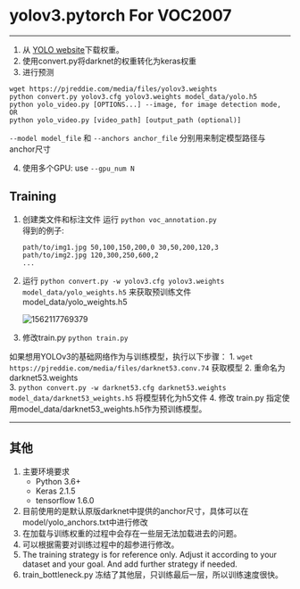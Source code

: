 # yolov3.pytorch For VOC2007

---

1. 从 [YOLO website](http://pjreddie.com/darknet/yolo/)下载权重。
2. 使用convert.py将darknet的权重转化为keras权重
3. 进行预测

```
wget https://pjreddie.com/media/files/yolov3.weights
python convert.py yolov3.cfg yolov3.weights model_data/yolo.h5
python yolo_video.py [OPTIONS...] --image, for image detection mode, OR
python yolo_video.py [video_path] [output_path (optional)]
```

 `--model model_file` 和 `--anchors anchor_file` 分别用来制定模型路径与anchor尺寸

4. 使用多个GPU: use `--gpu_num N` 

## Training

1. 创建类文件和标注文件
    运行  `python voc_annotation.py`  
    得到的例子: 
    
    ```
    path/to/img1.jpg 50,100,150,200,0 30,50,200,120,3
    path/to/img2.jpg 120,300,250,600,2
    ...
    ```
    
2. 运行 `python convert.py -w yolov3.cfg yolov3.weights model_data/yolo_weights.h5`  来获取预训练文件model_data/yolo_weights.h5 

    ![1562117769379](1562117769379.png)

3. 修改train.py
    `python train.py`  
    
    

如果想用YOLOv3的基础网络作为与训练模型，执行以下步骤：
    1. `wget https://pjreddie.com/media/files/darknet53.conv.74`   获取模型
    2. 重命名为 darknet53.weights  
    3. `python convert.py -w darknet53.cfg darknet53.weights model_data/darknet53_weights.h5`  将模型转化为h5文件
    4. 修改 train.py 指定使用model_data/darknet53_weights.h5作为预训练模型。

---

## 其他

1. 主要环境要求
    - Python 3.6+
    - Keras 2.1.5
    - tensorflow 1.6.0
2. 目前使用的是默认原版darknet中提供的anchor尺寸，具体可以在model/yolo_anchors.txt中进行修改
3. 在加载与训练权重的过程中会存在一些层无法加载进去的问题。
4. 可以根据需要对训练过程中的超参进行修改。
5. The training strategy is for reference only. Adjust it according to your dataset and your goal. And add further strategy if needed.
6. train_bottleneck.py 冻结了其他层，只训练最后一层，所以训练速度很快。
